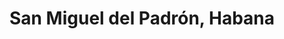 ---
title: San Miguel del Padrón, Habana
url: /san-miguel-del-padron-habana/
latitude: 23.104
longitude: -82.327
---